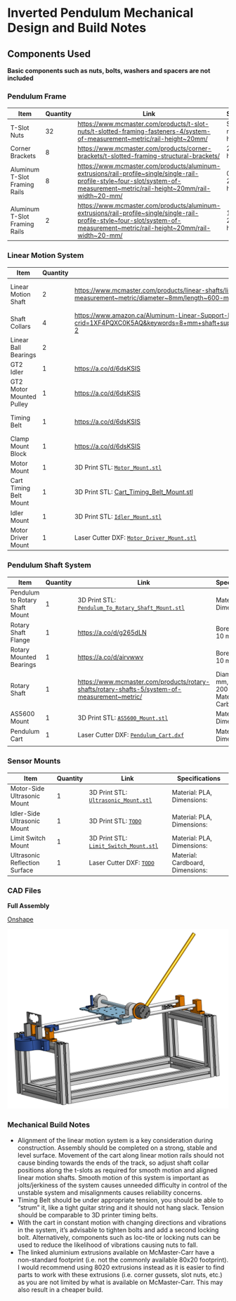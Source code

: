 # Inverted Pendulum Mechanical Design and Build Notes

## Components Used

********Basic components such as nuts, bolts, washers and spacers are not included********

### Pendulum Frame

| Item | Quantity | Link | Specifications |
| --- | --- | --- | --- |
| T-Slot Nuts | 32 | https://www.mcmaster.com/products/t-slot-nuts/t-slotted-framing-fasteners-4/system-of-measurement~metric/rail-height~20mm/ | Single Nut, 20 mm single rail height |
| Corner Brackets | 8 | https://www.mcmaster.com/products/corner-brackets/t-slotted-framing-structural-brackets/ | 20 mm rail height |
| Aluminum T-Slot Framing Rails | 8 | https://www.mcmaster.com/products/aluminum-extrusions/rail-profile~single/single-rail-profile-style~four-slot/system-of-measurement~metric/rail-height~20mm/rail-width~20-mm/ | 0.5ft length, 20 mm rail height |
| Aluminum T-Slot Framing Rails | 2 | https://www.mcmaster.com/products/aluminum-extrusions/rail-profile~single/single-rail-profile-style~four-slot/system-of-measurement~metric/rail-height~20mm/rail-width~20-mm/ | 1.5 ft length, 20 mm rail height |

### Linear Motion System

| Item | Quantity | Link | Specifications |
| --- | --- | --- | --- |
| Linear Motion Shaft | 2 | https://www.mcmaster.com/products/linear-shafts/linear-motion-shafts-5/system-of-measurement~metric/diameter~8mm/length~600-mm/ | Shaft Length: 8 mm, Shaft Diameter: 600 mm |
| Shaft Collars | 4 | https://www.amazon.ca/Aluminum-Linear-Support-Motion-Diameter/dp/B08JTPG54L/ref=sr_1_2?crid=1XF4PQXC0K5AQ&keywords=8+mm+shaft+support&qid=1696446692&sprefix=8mm+shaft+suppor,aps,131&sr=8-2 | Bore Diameter: 8 mm  |
| Linear Ball Bearings | 2 |  | Bore Diameter: 8 mm |
| GT2 Idler | 1 | https://a.co/d/6dsKSIS | Tooth Profile: GT2 |
| GT2 Motor Mounted Pulley | 1 | https://a.co/d/6dsKSIS | Tooth Profile: GT2, Bore Diameter:  |
| Timing Belt | 1 | https://a.co/d/6dsKSIS | Tooth Profile: GT2, Bore Diameter:  |
| Clamp Mount Block | 1 | https://a.co/d/6dsKSIS | Tooth Profile: GT2 |
| Motor Mount | 1 | 3D Print STL: [`Motor_Mount.stl`](Motor_Mount.stl) | Material: PLA, Dimensions: |
| Cart Timing Belt Mount | 1 | 3D Print STL: [Cart_Timing_Belt_Mount.stl](Cart_Timing_Belt_Mount.stl) | Material: PLA, Dimensions: |
| Idler Mount | 1 | 3D Print STL: [`Idler_Mount.stl`](Idler_Mount.stl)  | Material: PLA, Dimensions: |
| Motor Driver Mount | 1 | Laser Cutter DXF: [`Motor_Driver_Mount.stl`](Motor_Driver_Mount.stl) | Material: MDF, Dimensions: |

### **Pendulum Shaft System**

| Item | Quantity | Link | Specifications |
| --- | --- | --- | --- |
| Pendulum to Rotary Shaft Mount | 1 | 3D Print STL: [`Pendulum_To_Rotary_Shaft_Mount.stl`](Pendulum_To_Rotary_Shaft_Mount.stl) | Material: PLA, Dimensions:  |
| Rotary Shaft Flange | 1 | https://a.co/d/g265dLN | Bore Diameter: 10 mm |
| Rotary Mounted Bearings | 1 | https://a.co/d/airvwwv | Bore Diameter: 10 mm |
| Rotary Shaft | 1 | https://www.mcmaster.com/products/rotary-shafts/rotary-shafts-5/system-of-measurement~metric/ | Diameter: 10 mm, Length: 200 mm, Material: 1566 Carbon Steel |
| AS5600 Mount | 1 | 3D Print STL: [`AS5600_Mount.stl`](AS5600_Mount.stl) | Material: PLA, Dimensions:  |
| Pendulum Cart | 1 | Laser Cutter DXF: [`Pendulum_Cart.dxf`](Pendulum_Cart.dxf) | Material: MDF, Dimensions |
|  |  |  |  |

### **Sensor Mounts**

| Item | Quantity | Link | Specifications |
| --- | --- | --- | --- |
| Motor-Side Ultrasonic Mount | 1 | 3D Print STL: [`Ultrasonic_Mount.stl`](Ultrasonic_Mount.stl) | Material: PLA, Dimensions: |
| Idler-Side Ultrasonic Mount | 1 | 3D Print STL: [`TODO`]() | Material: PLA, Dimensions: |
| Limit Switch Mount | 1 | 3D Print STL: [`Limit_Switch_Mount.stl`](Limit_Switch_Mount.stl) | Material: PLA, Dimensions: |
| Ultrasonic Reflection Surface | 1 | Laser Cutter DXF: [`TODO`]() | Material: Cardboard, Dimensions: |

### CAD Files

**Full Assembly**

[Onshape](https://cad.onshape.com/documents/4bf8413ba8de0c065cd15fe9/w/5f5a90b8a1e2c8779d00a033/e/c47179ad8bca38d01a648ef1?renderMode=0&uiState=651dc1b5710949032425fcc0)

![Pendulum_Assembly_3D.png](Pendulum_Assembly_3D.png)

### Mechanical Build Notes

- Alignment of the linear motion system is a key consideration during construction. Assembly should be completed on a strong, stable and level surface. Movement of the cart along linear motion rails should not cause binding towards the ends of the track, so adjust shaft collar positions along the t-slots as required for smooth motion and aligned linear motion shafts. Smooth motion of this system is important as jolts/jerkiness of the system causes unneeded difficulty in control of the unstable system and misalignments causes reliability concerns.
- Timing Belt should be under appropriate tension, you should be able to “strum” it, like a tight guitar string and it should not hang slack. Tension should be comparable to 3D printer timing belts.
- With the cart in constant motion with changing directions and vibrations in the system, it’s advisable to tighten bolts and add a second locking bolt. Alternatively, components such as loc-tite or locking nuts can be used to reduce the likelihood of vibrations causing nuts to fall.
- The linked aluminium extrusions available on McMaster-Carr have a non-standard footprint (i.e. not the commonly available 80x20 footprint). I would recommend using 8020 extrusions instead as it is easier to find parts to work with these extrusions (i.e. corner gussets, slot nuts, etc.) as you are not limited by what is available on McMaster-Carr. This may also result in a cheaper build.